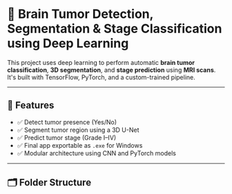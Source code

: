 # 🧠 Brain Tumor Detection, Segmentation & Stage Classification using Deep Learning

This project uses deep learning to perform automatic **brain tumor classification**, **3D segmentation**, and **stage prediction** using **MRI scans**. It's built with TensorFlow, PyTorch, and a custom-trained pipeline.

---

## 🚀 Features

- ✅ Detect tumor presence (Yes/No)
- ✅ Segment tumor region using a 3D U-Net
- ✅ Predict tumor stage (Grade I–IV)
- ✅ Final app exportable as `.exe` for Windows
- ✅ Modular architecture using CNN and PyTorch models

---

## 🗂️ Folder Structure

